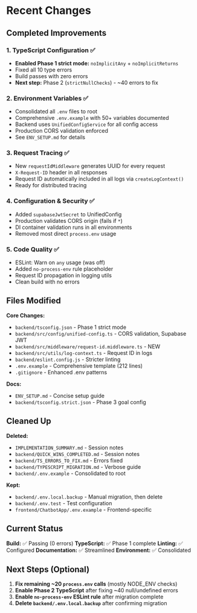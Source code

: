 # Recent Changes

## Completed Improvements

### 1. TypeScript Configuration ✅
- **Enabled Phase 1 strict mode:** `noImplicitAny` + `noImplicitReturns`
- Fixed all 10 type errors
- Build passes with zero errors
- **Next step:** Phase 2 (`strictNullChecks`) - ~40 errors to fix

### 2. Environment Variables ✅
- Consolidated all `.env` files to root
- Comprehensive `.env.example` with 50+ variables documented
- Backend uses `UnifiedConfigService` for all config access
- Production CORS validation enforced
- See `ENV_SETUP.md` for details

### 3. Request Tracing ✅
- New `requestIdMiddleware` generates UUID for every request
- `X-Request-ID` header in all responses
- Request ID automatically included in all logs via `createLogContext()`
- Ready for distributed tracing

### 4. Configuration & Security ✅
- Added `supabaseJwtSecret` to UnifiedConfig
- Production validates CORS origin (fails if `*`)
- DI container validation runs in all environments
- Removed most direct `process.env` usage

### 5. Code Quality ✅
- ESLint: Warn on `any` usage (was off)
- Added `no-process-env` rule placeholder
- Request ID propagation in logging utils
- Clean build with no errors

## Files Modified

**Core Changes:**
- `backend/tsconfig.json` - Phase 1 strict mode
- `backend/src/config/unified-config.ts` - CORS validation, Supabase JWT
- `backend/src/middleware/request-id.middleware.ts` - NEW
- `backend/src/utils/log-context.ts` - Request ID in logs
- `backend/eslint.config.js` - Stricter linting
- `.env.example` - Comprehensive template (212 lines)
- `.gitignore` - Enhanced .env patterns

**Docs:**
- `ENV_SETUP.md` - Concise setup guide
- `backend/tsconfig.strict.json` - Phase 3 goal config

## Cleaned Up

**Deleted:**
- `IMPLEMENTATION_SUMMARY.md` - Session notes
- `backend/QUICK_WINS_COMPLETED.md` - Session notes
- `backend/TS_ERRORS_TO_FIX.md` - Errors fixed
- `backend/TYPESCRIPT_MIGRATION.md` - Verbose guide
- `backend/.env.example` - Consolidated to root

**Kept:**
- `backend/.env.local.backup` - Manual migration, then delete
- `backend/.env.test` - Test configuration
- `frontend/ChatbotApp/.env.example` - Frontend-specific

## Current Status

**Build:** ✅ Passing (0 errors)
**TypeScript:** ✅ Phase 1 complete
**Linting:** ✅ Configured
**Documentation:** ✅ Streamlined
**Environment:** ✅ Consolidated

## Next Steps (Optional)

1. **Fix remaining ~20 `process.env` calls** (mostly NODE_ENV checks)
2. **Enable Phase 2 TypeScript** after fixing ~40 null/undefined errors
3. **Enable `no-process-env` ESLint rule** after migration complete
4. **Delete `backend/.env.local.backup`** after confirming migration
